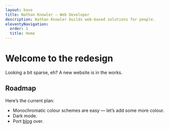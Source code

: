 ```yaml
---
layout: base
title: Nathan Knowler – Web Developer
description: Nathan Knowler builds web-based solutions for people.
eleventyNavigation:
  order: 1
  title: Home
---
```


# Welcome to the redesign

Looking a bit sparse, eh? A new website is in the works.

## Roadmap

Here’s the current plan:

- Monochromatic colour schemes are easy — let’s add some more
  colour.
- Dark mode.
- Port [blog](https://words.knowlerkno.ws) over.
